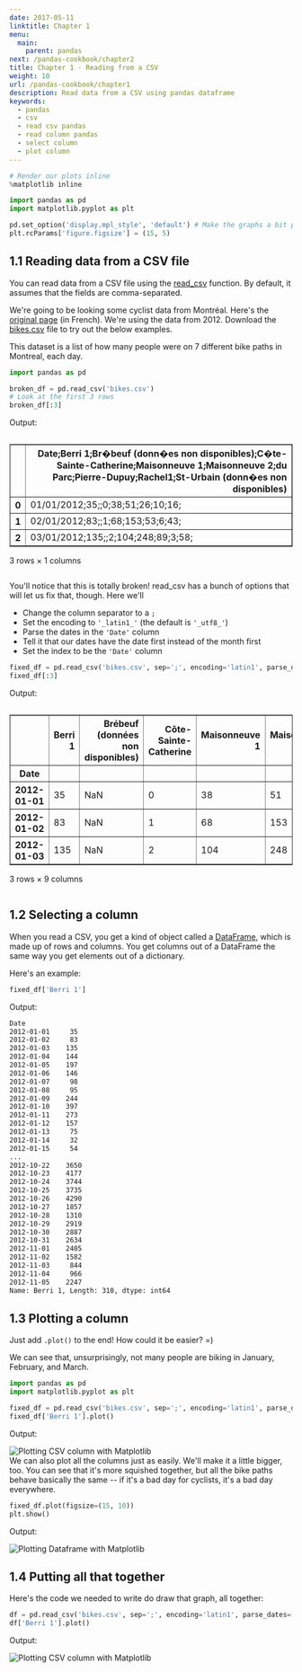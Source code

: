 ```yaml
---
date: 2017-05-11
linktitle: Chapter 1
menu:
  main:
    parent: pandas
next: /pandas-cookbook/chapter2
title: Chapter 1 - Reading from a CSV
weight: 10
url: /pandas-cookbook/chapter1
description: Read data from a CSV using pandas dataframe
keywords:
  - pandas
  - csv
  - read csv pandas
  - read column pandas
  - select column
  - plot column
---
```

```python
# Render our plots inline
%matplotlib inline

import pandas as pd
import matplotlib.pyplot as plt

pd.set_option('display.mpl_style', 'default') # Make the graphs a bit prettier
plt.rcParams['figure.figsize'] = (15, 5)
```

<script async src="https://pagead2.googlesyndication.com/pagead/js/adsbygoogle.js"></script>
<ins class="adsbygoogle"
     style="display:block; text-align:center;"
     data-ad-layout="in-article"
     data-ad-format="fluid"
     data-ad-client="ca-pub-9878675755379402"
     data-ad-slot="5842766387"></ins>
<script>
     (adsbygoogle = window.adsbygoogle || []).push({});
</script>

## 1.1 Reading data from a CSV file

You can read data from a CSV file using the [read_csv](https://pandas.pydata.org/pandas-docs/stable/generated/pandas.read_csv.html) function. By default, it assumes that the fields are comma-separated.

We're going to be looking some cyclist data from Montréal. Here's the [original page](https://donnees.ville.montreal.qc.ca/dataset/velos-comptage) (in French). We're using the data from 2012. Download the [bikes.csv](/bikes.csv) file to try out the below examples.

This dataset is a list of how many people were on 7 different bike paths in Montreal, each day.

```python
import pandas as pd

broken_df = pd.read_csv('bikes.csv')
# Look at the first 3 rows
broken_df[:3]
```

Output:

<div style="max-height:1000px;max-width:1500px;overflow:auto;">
<table border="1" class="dataframe">
  <thead>
    <tr style="text-align: right;">
      <th></th>
      <th>Date;Berri 1;Br�beuf (donn�es non disponibles);C�te-Sainte-Catherine;Maisonneuve 1;Maisonneuve 2;du Parc;Pierre-Dupuy;Rachel1;St-Urbain (donn�es non disponibles)</th>
    </tr>
  </thead>
  <tbody>
    <tr>
      <th>0</th>
      <td>   01/01/2012;35;;0;38;51;26;10;16;</td>
    </tr>
    <tr>
      <th>1</th>
      <td>   02/01/2012;83;;1;68;153;53;6;43;</td>
    </tr>
    <tr>
      <th>2</th>
      <td> 03/01/2012;135;;2;104;248;89;3;58;</td>
    </tr>
  </tbody>
</table>
<p>3 rows × 1 columns</p>
</div>

<!--adsense-->

You'll notice that this is totally broken! read_csv has a bunch of options that will let us fix that, though. Here we'll

- Change the column separator to a `;`
- Set the encoding to `'_latin1_'` (the default is `'_utf8_'`)
- Parse the dates in the `'Date'` column
- Tell it that our dates have the date first instead of the month first
- Set the index to be the `'Date'` column

```python
fixed_df = pd.read_csv('bikes.csv', sep=';', encoding='latin1', parse_dates=['Date'], dayfirst=True, index_col='Date')
fixed_df[:3]
```

Output:

<div style="max-height:1000px;max-width:1500px;overflow:auto;">
<table border="1" class="dataframe">
  <thead>
    <tr style="text-align: right;">
      <th></th>
      <th>Berri 1</th>
      <th>Brébeuf (données non disponibles)</th>
      <th>Côte-Sainte-Catherine</th>
      <th>Maisonneuve 1</th>
      <th>Maisonneuve 2</th>
      <th>du Parc</th>
      <th>Pierre-Dupuy</th>
      <th>Rachel1</th>
      <th>St-Urbain (données non disponibles)</th>
    </tr>
    <tr>
      <th>Date</th>
      <th></th>
      <th></th>
      <th></th>
      <th></th>
      <th></th>
      <th></th>
      <th></th>
      <th></th>
      <th></th>
    </tr>
  </thead>
  <tbody>
    <tr>
      <th>2012-01-01</th>
      <td>  35</td>
      <td>NaN</td>
      <td> 0</td>
      <td>  38</td>
      <td>  51</td>
      <td> 26</td>
      <td> 10</td>
      <td> 16</td>
      <td>NaN</td>
    </tr>
    <tr>
      <th>2012-01-02</th>
      <td>  83</td>
      <td>NaN</td>
      <td> 1</td>
      <td>  68</td>
      <td> 153</td>
      <td> 53</td>
      <td>  6</td>
      <td> 43</td>
      <td>NaN</td>
    </tr>
    <tr>
      <th>2012-01-03</th>
      <td> 135</td>
      <td>NaN</td>
      <td> 2</td>
      <td> 104</td>
      <td> 248</td>
      <td> 89</td>
      <td>  3</td>
      <td> 58</td>
      <td>NaN</td>
    </tr>
  </tbody>
</table>
<p>3 rows × 9 columns</p>
</div>

## 1.2 Selecting a column

When you read a CSV, you get a kind of object called a [DataFrame](http://pandas.pydata.org/pandas-docs/stable/generated/pandas.DataFrame.html), which is made up of rows and columns. You get columns out of a DataFrame the same way you get elements out of a dictionary.

Here's an example:

```python
fixed_df['Berri 1']
```

Output:

```bash
Date
2012-01-01     35
2012-01-02     83
2012-01-03    135
2012-01-04    144
2012-01-05    197
2012-01-06    146
2012-01-07     98
2012-01-08     95
2012-01-09    244
2012-01-10    397
2012-01-11    273
2012-01-12    157
2012-01-13     75
2012-01-14     32
2012-01-15     54
...
2012-10-22    3650
2012-10-23    4177
2012-10-24    3744
2012-10-25    3735
2012-10-26    4290
2012-10-27    1857
2012-10-28    1310
2012-10-29    2919
2012-10-30    2887
2012-10-31    2634
2012-11-01    2405
2012-11-02    1582
2012-11-03     844
2012-11-04     966
2012-11-05    2247
Name: Berri 1, Length: 310, dtype: int64
```

## 1.3 Plotting a column

Just add `.plot()` to the end! How could it be easier? =)

We can see that, unsurprisingly, not many people are biking in January, February, and March.

```python
import pandas as pd
import matplotlib.pyplot as plt

fixed_df = pd.read_csv('bikes.csv', sep=';', encoding='latin1', parse_dates=['Date'], dayfirst=True, index_col='Date')
fixed_df['Berri 1'].plot()
```

Output:
<div>
<img src="/img/plot_single_column.png" alt="Plotting CSV column with Matplotlib" />
</div>
We can also plot all the columns just as easily. We'll make it a little bigger, too. You can see that it's more squished together, but all the bike paths behave basically the same -- if it's a bad day for cyclists, it's a bad day everywhere.

```python
fixed_df.plot(figsize=(15, 10))
plt.show()
```
Output:

<div>
<img src="/img/plot_dataframe.png" alt="Plotting Dataframe with Matplotlib" />
</div>

## 1.4 Putting all that together

Here's the code we needed to write do draw that graph, all together:

```python
df = pd.read_csv('bikes.csv', sep=';', encoding='latin1', parse_dates=['Date'], dayfirst=True, index_col='Date')
df['Berri 1'].plot()
```

Output:
<div>
<img src="/img/plot_single_column.png" alt="Plotting CSV column with Matplotlib" />
</div>
